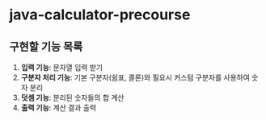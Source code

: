 # java-calculator-precourse

## 구현할 기능 목록
1. **입력 기능**: 문자열 입력 받기
2. **구분자 처리 기능**: 기본 구분자(쉼표, 콜론)와 필요시 커스텀 구분자를 사용하여 숫자 분리  
3. **덧셈 기능**: 분리된 숫자들의 합 계산  
4. **출력 기능**: 계산 결과 출력
